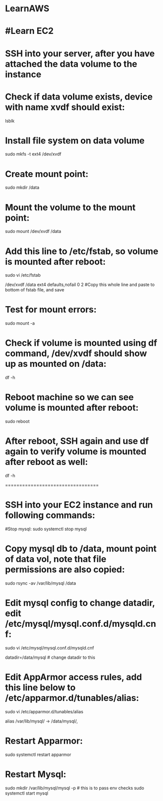 # LearnAWS

#Learn EC2 
==============================================
# SSH into your server, after you have attached the data volume to the instance

# Check if data volume exists, device with name xvdf should exist:
lsblk

# Install file system on data volume
sudo mkfs -t ext4 /dev/xvdf

# Create mount point:
sudo mkdir /data

# Mount the volume to the mount point:
sudo mount /dev/xvdf /data

# Add this line to /etc/fstab, so volume is mounted after reboot:
sudo vi /etc/fstab

/dev/xvdf   /data       ext4    defaults,nofail 0       2  #Copy this whole line and paste to bottom of fstab file, and save

# Test for mount errors:
sudo mount -a

# Check if volume is mounted using df command, /dev/xvdf should show up as mounted on /data:
df -h

# Reboot machine so we can see volume is mounted after reboot:
sudo reboot

# After reboot, SSH again and use df again to verify volume is mounted after reboot as well:
df -h




=================================
# SSH into your EC2 instance and run following commands:

#Stop mysql:
sudo systemctl stop mysql

# Copy mysql db to /data, mount point of data vol, note that file permissions are also copied:
sudo rsync -av /var/lib/mysql /data

# Edit mysql config to change datadir, edit /etc/mysql/mysql.conf.d/mysqld.cnf:
sudo vi /etc/mysql/mysql.conf.d/mysqld.cnf

datadir=/data/mysql # change datadir to this

# Edit AppArmor access rules, add this line below to /etc/apparmor.d/tunables/alias:
sudo vi /etc/apparmor.d/tunables/alias

alias /var/lib/mysql/ -> /data/mysql/,

# Restart Apparmor:
sudo systemctl restart apparmor

# Restart Mysql:
sudo mkdir /var/lib/mysql/mysql -p # this is to pass env checks
sudo systemctl start mysql
